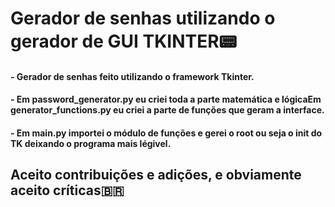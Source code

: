 # Gerador de senhas utilizando o gerador de GUI TKINTER:pager:



#### - Gerador de senhas feito utilizando o framework Tkinter.

#### - Em password_generator.py eu criei toda a parte matemática e lógicaEm generator_functions.py eu criei a parte de funções que geram a interface.

#### - Em main.py importei o módulo de funções e gerei o root ou seja o init do TK deixando o programa mais légivel.



## Aceito contribuições e adições, e obviamente aceito críticas:brazil:



